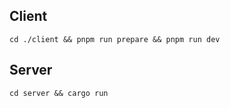 ## Client
```
cd ./client && pnpm run prepare && pnpm run dev
```

## Server
```
cd server && cargo run
```
